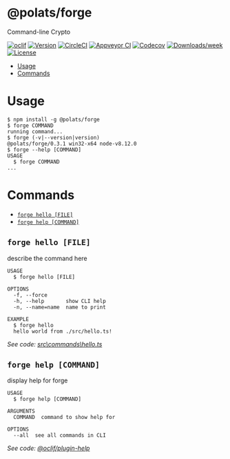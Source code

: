 @polats/forge
=============

Command-line Crypto

[![oclif](https://img.shields.io/badge/cli-oclif-brightgreen.svg)](https://oclif.io)
[![Version](https://img.shields.io/npm/v/@polats/forge.svg)](https://npmjs.org/package/@polats/forge)
[![CircleCI](https://circleci.com/gh/polats/forge/tree/master.svg?style=shield)](https://circleci.com/gh/polats/forge/tree/master)
[![Appveyor CI](https://ci.appveyor.com/api/projects/status/github/polats/forge?branch=master&svg=true)](https://ci.appveyor.com/project/polats/forge/branch/master)
[![Codecov](https://codecov.io/gh/polats/forge/branch/master/graph/badge.svg)](https://codecov.io/gh/polats/forge)
[![Downloads/week](https://img.shields.io/npm/dw/@polats/forge.svg)](https://npmjs.org/package/@polats/forge)
[![License](https://img.shields.io/npm/l/@polats/forge.svg)](https://github.com/polats/forge/blob/master/package.json)

<!-- toc -->
* [Usage](#usage)
* [Commands](#commands)
<!-- tocstop -->
# Usage
<!-- usage -->
```sh-session
$ npm install -g @polats/forge
$ forge COMMAND
running command...
$ forge (-v|--version|version)
@polats/forge/0.3.1 win32-x64 node-v8.12.0
$ forge --help [COMMAND]
USAGE
  $ forge COMMAND
...
```
<!-- usagestop -->
# Commands
<!-- commands -->
* [`forge hello [FILE]`](#forge-hello-file)
* [`forge help [COMMAND]`](#forge-help-command)

## `forge hello [FILE]`

describe the command here

```
USAGE
  $ forge hello [FILE]

OPTIONS
  -f, --force
  -h, --help       show CLI help
  -n, --name=name  name to print

EXAMPLE
  $ forge hello
  hello world from ./src/hello.ts!
```

_See code: [src\commands\hello.ts](https://github.com/polats/forge/blob/v0.3.1/src\commands\hello.ts)_

## `forge help [COMMAND]`

display help for forge

```
USAGE
  $ forge help [COMMAND]

ARGUMENTS
  COMMAND  command to show help for

OPTIONS
  --all  see all commands in CLI
```

_See code: [@oclif/plugin-help](https://github.com/oclif/plugin-help/blob/v2.1.4/src\commands\help.ts)_
<!-- commandsstop -->
